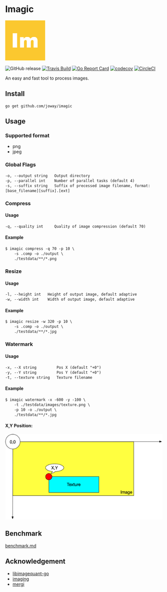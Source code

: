 # Imagic

<img width="128px" src="logo.png" alt="logo">

![GitHub release](https://img.shields.io/github/tag/joway/imagic.svg?label=release)
[![Travis Build](https://travis-ci.org/joway/imagic.svg?branch=master)](https://travis-ci.org/joway/imagic)
[![Go Report Card](https://goreportcard.com/badge/github.com/joway/imagic)](https://goreportcard.com/report/github.com/joway/imagic)
[![codecov](https://codecov.io/gh/joway/imagic/branch/master/graph/badge.svg)](https://codecov.io/gh/joway/imagic)
[![CircleCI](https://circleci.com/gh/joway/imagic.svg?style=shield)](https://circleci.com/gh/joway/imagic)

An easy and fast tool to process images.

## Install

```shell
go get github.com/joway/imagic
```

## Usage

### Supported format

- png
- jpeg

### Global Flags

```shell
-o, --output string   Output directory
-p, --parallel int    Number of parallel tasks (default 4)
-s, --suffix string   Suffix of precessed image filename, format: [base_filename][suffix].[ext]
```

### Compress

#### Usage

```
-q, --quality int     Quality of image compression (default 70)
```

#### Example

```shell
$ imagic compress -q 70 -p 10 \
	-s .comp -o ./output \
	./testdata/**/*.png
```

### Resize

#### Usage

```shell
-l, --height int   Height of output image, default adaptive
-w, --width int    Width of output image, default adaptive
```

#### Example

```shell
$ imagic resize -w 320 -p 10 \
	-s .comp -o ./output \
	./testdata/**/*.jpg
```

### Watermark

#### Usage

```shell
-x, --X string         Pos X (default "+0")
-y, --Y string         Pos Y (default "+0")
-t, --texture string   Texture filename
```

#### Example

```shell
$ imagic watermark -x -600 -y -100 \
	-t ./testdata/images/texture.png \
	-p 10 -o ./output \
	./testdata/**/*.jpg
```

#### X,Y Position:

![watermark](watermark.png)

## Benchmark

[benchmark.md](docs/benchmark.md)

## Acknowledgement

- [libimagequant-go](https://github.com/joway/libimagequant-go)
- [imaging](https://github.com/disintegration/imaging)
- [mergi](https://github.com/noelyahan/mergi)


